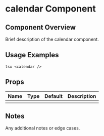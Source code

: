 # calendar Component

## Component Overview

Brief description of the calendar component.

## Usage Examples

`tsx
<calendar />
`

## Props

| Name | Type | Default | Description |
| ---- | ---- | ------- | ----------- |
|      |      |         |             |

## Notes

Any additional notes or edge cases.
